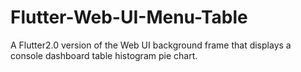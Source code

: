 # Flutter-Web-UI-Menu-Table
A Flutter2.0 version of the Web UI background frame that displays a console dashboard table histogram pie chart.
